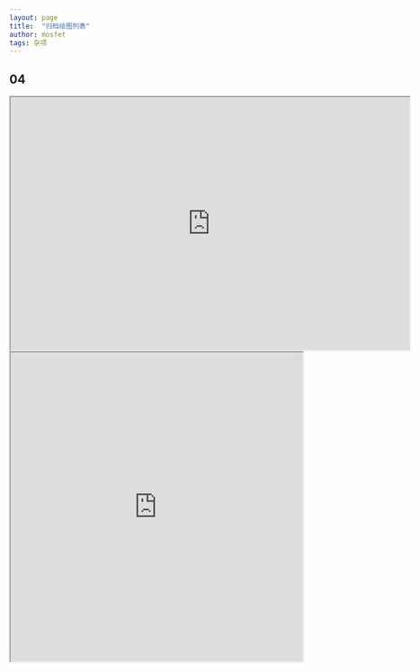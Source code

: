 ```yaml
---
layout: page
title:  "归档绘图列表"
author: mosfet
tags: 杂项
---
```


## 04
<iframe src="https://editor.p5js.org/mosfet-archive/full/X9UC_LlCa" width="710" height="450"></iframe>

<iframe src="https://editor.p5js.org/mosfet-archive/full/KI-M4mPhN" width="520" height="550"></iframe>